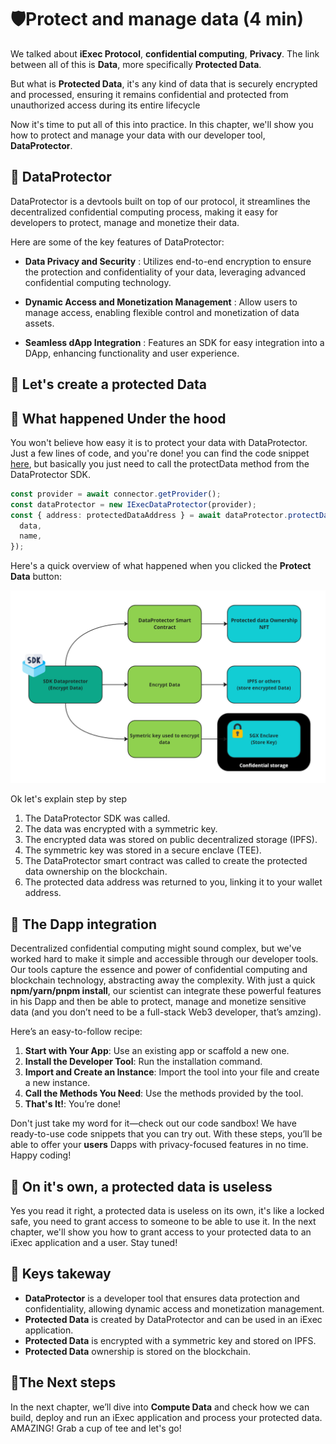 <script setup>
import ProtectData from '../../components/ProtectData.vue';
</script>

# 🛡️Protect and manage data (4 min)

We talked about **iExec Protocol**, **confidential computing**, **Privacy**. The
link between all of this is **Data**, more specifically **Protected Data**.

But what is **Protected Data**, it's any kind of data that is securely encrypted
and processed, ensuring it remains confidential and protected from unauthorized
access during its entire lifecycle

Now it's time to put all of this into practice. In this chapter, we'll show you
how to protect and manage your data with our developer tool, **DataProtector**.

## 🧩 DataProtector

DataProtector is a devtools built on top of our protocol, it streamlines the
decentralized confidential computing process, making it easy for developers to
protect, manage and monetize their data.

Here are some of the key features of DataProtector:

- **Data Privacy and Security** : Utilizes end-to-end encryption to ensure the
  protection and confidentiality of your data, leveraging advanced confidential
  computing technology.

- **Dynamic Access and Monetization Management** : Allow users to manage access,
  enabling flexible control and monetization of data assets.

- **Seamless dApp Integration** : Features an SDK for easy integration into a
  DApp, enhancing functionality and user experience.

## 🧩 Let's create a protected Data

<ProtectData />

## 🧩 What happened Under the hood

You won't believe how easy it is to protect your data with DataProtector. Just a
few lines of code, and you're done! you can find the code snippet
[here](https://codesandbox.io/p/github/iExecBlockchainComputing/dataprotector-sandbox/main?file=%2Fsrc%2Fmain.tsx%3A18%2C7&preventWorkspaceRedirect=true),
but basically you just need to call the protectData method from the
DataProtector SDK.

```typescript
const provider = await connector.getProvider();
const dataProtector = new IExecDataProtector(provider);
const { address: protectedDataAddress } = await dataProtector.protectData({
  data,
  name,
});
```

Here's a quick overview of what happened when you clicked the **Protect Data**
button:

![alt text](/assets/hello-world/dataprotector.png)

Ok let's explain step by step

1. The DataProtector SDK was called.
2. The data was encrypted with a symmetric key.
3. The encrypted data was stored on public decentralized storage (IPFS).
4. The symmetric key was stored in a secure enclave (TEE).
5. The DataProtector smart contract was called to create the protected data
   ownership on the blockchain.
6. The protected data address was returned to you, linking it to your wallet
   address.

## 🧩 The Dapp integration

Decentralized confidential computing might sound complex, but we've worked hard
to make it simple and accessible through our developer tools. Our tools capture
the essence and power of confidential computing and blockchain technology,
abstracting away the complexity. With just a quick **npm/yarn/pnpm install**,
our scientist can integrate these powerful features in his Dapp and then be able
to protect, manage and monetize sensitive data (and you don’t need to be a
full-stack Web3 developer, that’s amzing).

Here’s an easy-to-follow recipe:

1. **Start with Your App**: Use an existing app or scaffold a new one.
2. **Install the Developer Tool**: Run the installation command.
3. **Import and Create an Instance**: Import the tool into your file and create
   a new instance.
4. **Call the Methods You Need**: Use the methods provided by the tool.
5. **That's It!**: You’re done!

Don't just take my word for it—check out our code sandbox! We have ready-to-use
code snippets that you can try out. With these steps, you’ll be able to offer
your **users** Dapps with privacy-focused features in no time. Happy coding!

## 🧩 On it's own, a protected data is useless

Yes you read it right, a protected data is useless on its own, it's like a
locked safe, you need to grant access to someone to be able to use it. In the
next chapter, we'll show you how to grant access to your protected data to an
iExec application and a user. Stay tuned!

## 🧩 Keys takeway

- **DataProtector** is a developer tool that ensures data protection and
  confidentiality, allowing dynamic access and monetization management.
- **Protected Data** is created by DataProtector and can be used in an iExec
  application.
- **Protected Data** is encrypted with a symmetric key and stored on IPFS.
- **Protected Data** ownership is stored on the blockchain.

## 💫The Next steps

In the next chapter, we’ll dive into **Compute Data** and check how we can
build, deploy and run an iExec application and process your protected data.
AMAZING! Grab a cup of tee and let's go!
